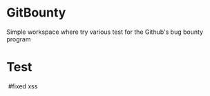 # GitBounty
Simple workspace where try various test for the Github's bug bounty program


</h1><h1>Test</h1><img src="" onerror="alert()"> #fixed xss
